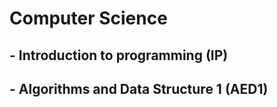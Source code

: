 # **Computer Science**

## **- Introduction to programming (IP)**

## **- Algorithms and Data Structure 1 (AED1)**
